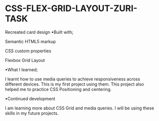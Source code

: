 # CSS-FLEX-GRID-LAYOUT-ZURI-TASK
Recreated card design
▪Built with;

Semantic HTML5 markup

CSS custom properties

Flexbox
Grid Layout

▪What I learned;

I learnt how to use media queries to achieve responsiveness across different devices. This is my first project using them. This project also helped me to practice CSS Positioning and centering.

▪Continued development

I am learning more about CSS Grid and media queries. I will be using these skills in my future projects.
